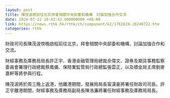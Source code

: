 ```yaml
---
layout: post
title: 陳茂波將前往北京拜會相關中央部委和機構　討論加強合作交流
date: 2024-07-22 10:42:43.000000000 +08:00
link: https://news.rthk.hk/rthk/ch/component/k2/1762619-20240722.htm
categories: rthk
---
```


財政司司長陳茂波傍晚啟程前往北京，拜會相關中央部委和機構，討論加強合作和交流。

財經事務及庫務局局長許正宇、香港金融管理局總裁余偉文、證券及期貨事務監察委員會署理行政總裁蔡鳳儀、保險業監管局行政總監張雲正，以及積金局主席劉麥嘉軒等將參與行程。

陳茂波將於周三晚上返港，他離港期間，發展局局長甯漢豪將署任財政司司長。許正宇離港期間，財經事務及庫務局副局長陳浩濂將署任財經事務及庫務局局長。
